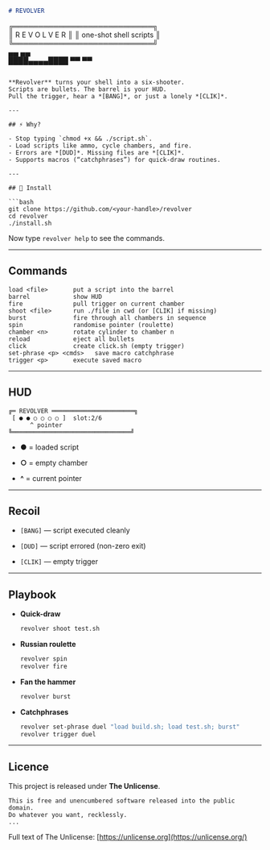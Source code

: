 ```markdown
# REVOLVER

```

╔════════════════════════════╗  
║  R E V O L V E R           ║ 
║  one-shot shell scripts    ║ 
╚════════════════════════════╝  
▄▄ ▄▄  
████▄▄▄▄████ 
▀▀ ▀▀ 

````

**Revolver** turns your shell into a six-shooter.  
Scripts are bullets. The barrel is your HUD.  
Pull the trigger, hear a *[BANG]*, or just a lonely *[CLIK]*.  

---

## ⚡ Why?

- Stop typing `chmod +x && ./script.sh`.  
- Load scripts like ammo, cycle chambers, and fire.  
- Errors are *[DUD]*. Missing files are *[CLIK]*.  
- Supports macros (“catchphrases”) for quick-draw routines.  

---

## 🔧 Install

```bash
git clone https://github.com/<your-handle>/revolver
cd revolver
./install.sh
````

Now type `revolver help` to see the commands.

---

## Commands

```
load <file>       put a script into the barrel
barrel            show HUD
fire              pull trigger on current chamber
shoot <file>      run ./file in cwd (or [CLIK] if missing)
burst             fire through all chambers in sequence
spin              randomise pointer (roulette)
chamber <n>       rotate cylinder to chamber n
reload            eject all bullets
click             create click.sh (empty trigger)
set-phrase <p> <cmds>   save macro catchphrase
trigger <p>       execute saved macro
```

---

## HUD

```
╔═ REVOLVER ═══════════════════════╗
 [ ● ● ○ ○ ○ ○ ]  slot:2/6
      ^ pointer
╚═════════════════════════════════╝
```

- **●** = loaded script
    
- **○** = empty chamber
    
- **^** = current pointer
    

---

## Recoil

- `[BANG]` — script executed cleanly
    
- `[DUD]` — script errored (non-zero exit)
    
- `[CLIK]` — empty trigger
    

---

## Playbook

- **Quick-draw**
    
    ```bash
    revolver shoot test.sh
    ```
    
- **Russian roulette**
    
    ```bash
    revolver spin
    revolver fire
    ```
    
- **Fan the hammer**
    
    ```bash
    revolver burst
    ```
    
- **Catchphrases**
    
    ```bash
    revolver set-phrase duel "load build.sh; load test.sh; burst"
    revolver trigger duel
    ```
    

---

## Licence

This project is released under **The Unlicense**.

```
This is free and unencumbered software released into the public domain.
Do whatever you want, recklessly.
...
```

Full text of The Unlicense: [https://unlicense.org](https://unlicense.org/)

